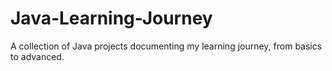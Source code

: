 # Java-Learning-Journey
A collection of Java projects documenting my learning journey, from basics to advanced.
